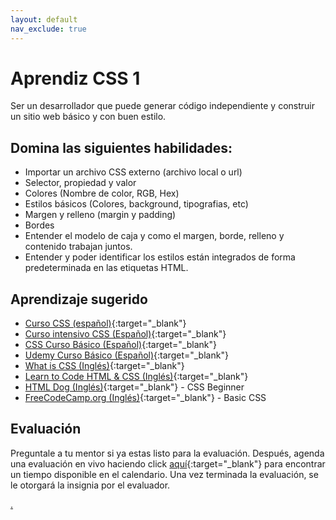 ```yaml
---
layout: default
nav_exclude: true
---
```

# Aprendiz CSS 1

Ser un desarrollador que puede generar código independiente y construir un sitio web básico y con buen estilo.

## Domina las siguientes habilidades:

* Importar un archivo CSS externo (archivo local o url)
* Selector, propiedad y valor
* Colores (Nombre de color, RGB, Hex)
* Estilos básicos (Colores, background, tipografias, etc)
* Margen y relleno (margin y padding)
* Bordes
* Entender el modelo de caja y como el margen, borde, relleno y contenido trabajan juntos.
* Entender y poder identificar los estilos están integrados de forma predeterminada en las etiquetas HTML.

## Aprendizaje sugerido

* [Curso CSS (español)](https://www.youtube.com/playlist?list=PLhSj3UTs2_yU0fGoS1bjpHqky4kCEmTbR){:target="_blank"}
* [Curso intensivo CSS (Español)](https://youtu.be/vvpfamcJVEU){:target="_blank"}
* [CSS Curso Básico (Español)](https://youtube.com/playlist?list=PLKT_uPiD2acBRMz_OhKhNbZh8t8OEWVhv){:target="_blank"}
* [Udemy Curso Básico (Español)](https://www.udemy.com/course/curso-basico-de-css/){:target="_blank"}
* [What is CSS (Inglés)](https://www.colorcode.io/course/css-basics){:target="_blank"}
* [Learn to Code HTML & CSS (Inglés)](https://learn.shayhowe.com/html-css/){:target="_blank"}
* [HTML Dog (Inglés)](https://www.htmldog.com/guides/css/beginner/){:target="_blank"} - CSS Beginner
* [FreeCodeCamp.org (Inglés)](https://www.freecodecamp.org/learn/responsive-web-design/basic-css/){:target="_blank"} - Basic CSS

## Evaluación

Preguntale a tu mentor si ya estas listo para la evaluación. Después, agenda una evaluación en vivo haciendo click [aquí](https://webdev.codex.academy/mastery-eval-1?badge=O8cej6IdSwiTET8_a98TdA){:target="_blank"} para encontrar un tiempo disponible en el calendario. Una vez terminada la evaluación, se le otorgará la insignia por el evaluador.

[.](level-1)